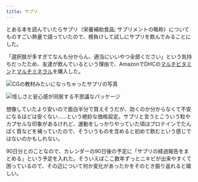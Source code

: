 ```yaml
---
title: サプリ
---
```

とある本を読んでいたらサプリ（栄養補助食品; サプリメントの略称）についてものすごい熱量で語っていたので、根負けして試しにサプリを飲んでみることにした。

「選択肢が多すぎてなんも分からん、適当にいいやつ全部ください」という気持ちだったため、友達が飲んでいるという理由で、AmazonでDHCの[マルチビタミン](https://www.amazon.co.jp/dp/B00GX1E3R6?th=1)と[マルチミネラル](https://www.amazon.co.jp/dp/B01MSSWA5K)を購入した。

![](https://lh3.googleusercontent.com/KTJ8Dj76GxebYaXRxzDK6QKyH6epDMuwKg5O7kzRkd22dFLyqTZumG99Ap-pasynlotjZ3D0ZL_LgcDKVnDdxv17ZXiq0kkZE-Hnv3NMtXWXWhnFcCkyX-u1X90_5tZRXGEgc6wMbcu93IFygUjOiiJGaYvfTzANIuRNvs3WbRuMHfR_u4GIANqAtCUs "CGの教材みたいになっちゃったサプリの写真")

![](https://lh6.googleusercontent.com/sCOrUq7lGBeUKuR4DF8sOQbnn2uUEpezoWweiJ8JGQTUOXD3q90S2VMh3lzNfJ3NIZk1PPuBrl029kAefVQ1bS2fxAL_r1tCOjTWP1T2EPytTMgUEZi6iXFnBJgs6q5q6mxmD86LoHddYiKJC9ytHAILIXzoe3SFMcnf8G8hbGb--GC0NqQPUtEMtfDD "怪しさと安心感が同居する不思議なパッケージ")

想像していたより安いので面白半分で買えそうだが、効くのか分からなくて不安になるほどは安くない……という絶妙な価格設定。サプリと言うとこういう粒やカプセルな印象があるけれど、運動をしっかりやっていた頃はプロテインでたんぱく質などを補っていたので、そういうものを含めると初めて飲むという感じではないのかもしれない。

90日分とのことなので、カレンダーの90日後の予定に「サプリの経過報告をまとめる」という予定を入れた。そういえばここ数年ずっとニキビが出来やすくて困っているので、その辺について何か変化があったかをそのとき振り返れると嬉しい。
